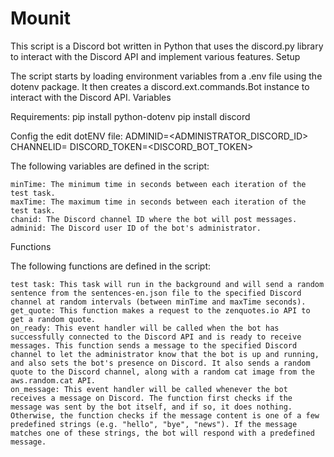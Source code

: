 # Mounit

This script is a Discord bot written in Python that uses the discord.py library to interact with the Discord API and implement various features.
Setup

The script starts by loading environment variables from a .env file using the dotenv package. It then creates a discord.ext.commands.Bot instance to interact with the Discord API.
Variables

Requirements:
pip install python-dotenv
pip install discord

Config the edit dotENV file:
ADMINID=<ADMINISTRATOR_DISCORD_ID>
CHANNELID=<CHANNELID>
DISCORD_TOKEN=<DISCORD_BOT_TOKEN>

The following variables are defined in the script:

    minTime: The minimum time in seconds between each iteration of the test task.
    maxTime: The maximum time in seconds between each iteration of the test task.
    chanid: The Discord channel ID where the bot will post messages.
    adminid: The Discord user ID of the bot's administrator.

Functions

The following functions are defined in the script:

    test task: This task will run in the background and will send a random sentence from the sentences-en.json file to the specified Discord channel at random intervals (between minTime and maxTime seconds).
    get_quote: This function makes a request to the zenquotes.io API to get a random quote.
    on_ready: This event handler will be called when the bot has successfully connected to the Discord API and is ready to receive messages. This function sends a message to the specified Discord channel to let the administrator know that the bot is up and running, and also sets the bot's presence on Discord. It also sends a random quote to the Discord channel, along with a random cat image from the aws.random.cat API.
    on_message: This event handler will be called whenever the bot receives a message on Discord. The function first checks if the message was sent by the bot itself, and if so, it does nothing. Otherwise, the function checks if the message content is one of a few predefined strings (e.g. "hello", "bye", "news"). If the message matches one of these strings, the bot will respond with a predefined message.
